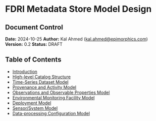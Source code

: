 # FDRI Metadata Store Model Design

## Document Control

**Date:** 2024-10-25
**Author:** Kal Ahmed (kal.ahmed@epimorphics.com)
**Version:** 0.2
**Status:** DRAFT

## Table of Contents

* [Introduction](introduction.md)
* [High-level Catalog Structure](high-level-catalog-structure.md)
* [Time-Series Dataset Model](time-series-dataset.md)
* [Provenance and Activity Model](provenance-and-activity.md)
* [Observations and Observable Properties Model](observations-observable-properties.md)
* [Environmental Monitoring Facility Model](emf.md)
* [Deployment Model](deployments.md)
* [Sensor/System Model](sensor-system.md)
* [Data-processing Configuration Model](data-processing-configurations.md)